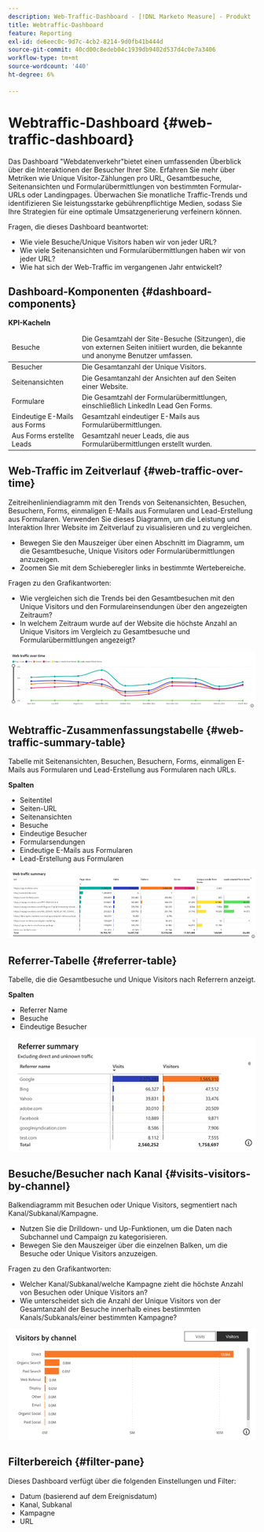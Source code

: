 ```yaml
---
description: Web-Traffic-Dashboard - [!DNL Marketo Measure] - Produkt
title: Webtraffic-Dashboard
feature: Reporting
exl-id: de6eec0c-9d7c-4cb2-8214-9d0fb41b444d
source-git-commit: 40cd00c8edeb04c1939db9402d537d4c0e7a3406
workflow-type: tm+mt
source-wordcount: '440'
ht-degree: 6%

---
```


# Webtraffic-Dashboard {#web-traffic-dashboard}

Das Dashboard &quot;Webdatenverkehr&quot;bietet einen umfassenden Überblick über die Interaktionen der Besucher Ihrer Site. Erfahren Sie mehr über Metriken wie Unique Visitor-Zählungen pro URL, Gesamtbesuche, Seitenansichten und Formularübermittlungen von bestimmten Formular-URLs oder Landingpages. Überwachen Sie monatliche Traffic-Trends und identifizieren Sie leistungsstarke gebührenpflichtige Medien, sodass Sie Ihre Strategien für eine optimale Umsatzgenerierung verfeinern können.

Fragen, die dieses Dashboard beantwortet:

* Wie viele Besuche/Unique Visitors haben wir von jeder URL?
* Wie viele Seitenansichten und Formularübermittlungen haben wir von jeder URL?
* Wie hat sich der Web-Traffic im vergangenen Jahr entwickelt?

## Dashboard-Komponenten {#dashboard-components}

**KPI-Kacheln**

<table>
<thead>
  <tr>
    <td>Besuche</td>
    <td>Die Gesamtzahl der Site-Besuche (Sitzungen), die von externen Seiten initiiert wurden, die bekannte und anonyme Benutzer umfassen.</td>
  </tr>
</thead>
<tbody>
  <tr>
    <td>Besucher</td>
    <td>Die Gesamtanzahl der Unique Visitors.</td>
  </tr>
  <tr>
    <td>Seitenansichten</td>
    <td>Die Gesamtanzahl der Ansichten auf den Seiten einer Website.</td>
  </tr>
  <tr>
    <td>Formulare</td>
    <td>Die Gesamtzahl der Formularübermittlungen, einschließlich LinkedIn Lead Gen Forms.</td>
  </tr>
  <tr>
    <td>Eindeutige E-Mails aus Forms</td>
    <td>Gesamtzahl eindeutiger E-Mails aus Formularübermittlungen.</td>
  </tr>
  <tr>
    <td>Aus Forms erstellte Leads</td>
    <td>Gesamtzahl neuer Leads, die aus Formularübermittlungen erstellt wurden.</td>
  </tr>
</tbody>
</table>

## Web-Traffic im Zeitverlauf {#web-traffic-over-time}

Zeitreihenliniendiagramm mit den Trends von Seitenansichten, Besuchen, Besuchern, Forms, einmaligen E-Mails aus Formularen und Lead-Erstellung aus Formularen. Verwenden Sie dieses Diagramm, um die Leistung und Interaktion Ihrer Website im Zeitverlauf zu visualisieren und zu vergleichen.

* Bewegen Sie den Mauszeiger über einen Abschnitt im Diagramm, um die Gesamtbesuche, Unique Visitors oder Formularübermittlungen anzuzeigen.
* Zoomen Sie mit dem Schieberegler links in bestimmte Wertebereiche.

Fragen zu den Grafikantworten:

* Wie vergleichen sich die Trends bei den Gesamtbesuchen mit den Unique Visitors und den Formulareinsendungen über den angezeigten Zeitraum?
* In welchem Zeitraum wurde auf der Website die höchste Anzahl an Unique Visitors im Vergleich zu Gesamtbesuche und Formularübermittlungen angezeigt?

![](assets/web-traffic-dashboard-1.png)

## Webtraffic-Zusammenfassungstabelle {#web-traffic-summary-table}

Tabelle mit Seitenansichten, Besuchen, Besuchern, Forms, einmaligen E-Mails aus Formularen und Lead-Erstellung aus Formularen nach URLs.

**Spalten**

* Seitentitel
* Seiten-URL
* Seitenansichten
* Besuche
* Eindeutige Besucher
* Formularsendungen
* Eindeutige E-Mails aus Formularen
* Lead-Erstellung aus Formularen

![](assets/web-traffic-dashboard-2.png)

## Referrer-Tabelle {#referrer-table}

Tabelle, die die Gesamtbesuche und Unique Visitors nach Referrern anzeigt.

**Spalten**

* Referrer Name
* Besuche
* Eindeutige Besucher

![](assets/web-traffic-dashboard-3.png)

## Besuche/Besucher nach Kanal {#visits-visitors-by-channel}

Balkendiagramm mit Besuchen oder Unique Visitors, segmentiert nach Kanal/Subkanal/Kampagne.

* Nutzen Sie die Drilldown- und Up-Funktionen, um die Daten nach Subchannel und Campaign zu kategorisieren.
* Bewegen Sie den Mauszeiger über die einzelnen Balken, um die Besuche oder Unique Visitors anzuzeigen.

Fragen zu den Grafikantworten:

* Welcher Kanal/Subkanal/welche Kampagne zieht die höchste Anzahl von Besuchen oder Unique Visitors an?
* Wie unterscheidet sich die Anzahl der Unique Visitors von der Gesamtanzahl der Besuche innerhalb eines bestimmten Kanals/Subkanals/einer bestimmten Kampagne?

![](assets/web-traffic-dashboard-4.png)

## Filterbereich {#filter-pane}

Dieses Dashboard verfügt über die folgenden Einstellungen und Filter:

* Datum (basierend auf dem Ereignisdatum)
* Kanal, Subkanal
* Kampagne
* URL
